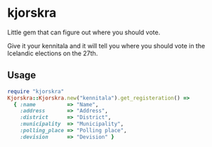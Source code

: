 kjorskra
========

Little gem that can figure out where you should vote.

Give it your kennitala and it will tell you where you should vote in the Icelandic elections
on the 27th.

## Usage

``` ruby
require "kjorskra"
Kjorskra::Kjorskra.new("kennitala").get_registeration() =>
  { :name          => "Name",
    :address       => "Address",
    :district      => "District",
    :municipality  => "Municipality",
    :polling_place => "Polling place",
    :devision      => "Devision" }
```
